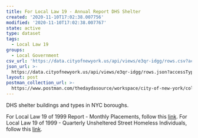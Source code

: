 ```yaml
---
title: For Local Law 19 - Annual Report DHS Shelter
created: '2020-11-10T17:02:38.007756'
modified: '2020-11-10T17:02:38.007767'
state: active
type: dataset
tags:
  - Local Law 19
groups:
  - Local Government
csv_url: 'https://data.cityofnewyork.us/api/views/e3qr-idgg/rows.csv?accessType=DOWNLOAD'
json_url: >-
  https://data.cityofnewyork.us/api/views/e3qr-idgg/rows.json?accessType=DOWNLOAD
layout: post
postman_collection_url: >-
  https://www.postman.com/thedaydasource/workspace/city-of-new-york/collection/15909983-f1b8bb0f-4ef7-428c-b067-e72d2dc640c9
---
```

DHS shelter buildings and types in NYC boroughs.

For Local Law 19 of 1999 Report - Monthly Placements, follow this <a href="https://data.cityofnewyork.us/Social-Services/Local-Law-19-of-1999-Report-Monthly-Placements/5284-7vfz">link</a>.
For Local Law 19 of 1999 - Quarterly Unsheltered Street Homeless Individuals, follow this <a href="https://data.cityofnewyork.us/Social-Services/Local-Law-19-of-1999-Report-Quarterly-Unsheltered-/7tu6-bcih">link</a>.
